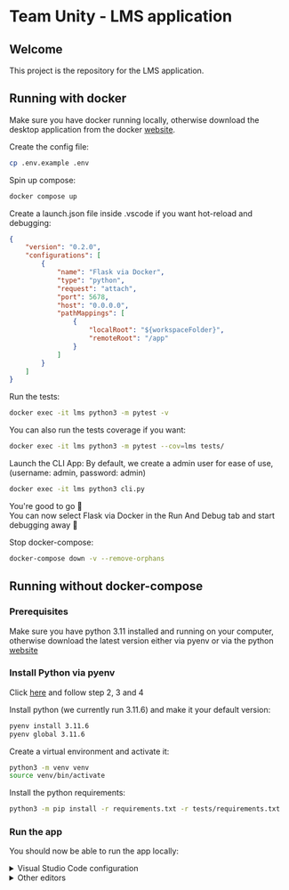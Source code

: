 # Team Unity - LMS application

## Welcome

This project is the repository for the LMS application.

## Running with docker

Make sure you have docker running locally, otherwise download the desktop application from the docker [website](https://www.docker.com/products/docker-desktop/).

Create the config file:
```bash
cp .env.example .env
```

Spin up compose:
```bash
docker compose up
```

Create a launch.json file inside .vscode if you want hot-reload and debugging:
```json
{
    "version": "0.2.0",
    "configurations": [
        {
            "name": "Flask via Docker",
            "type": "python",
            "request": "attach",
            "port": 5678,
            "host": "0.0.0.0",
            "pathMappings": [
                {
                    "localRoot": "${workspaceFolder}",
                    "remoteRoot": "/app"
                }
            ]
        }
    ]
}
```

Run the tests:

```bash
docker exec -it lms python3 -m pytest -v
```

You can also run the tests coverage if you want:
```bash
docker exec -it lms python3 -m pytest --cov=lms tests/
```

Launch the CLI App:
By default, we create a admin user for ease of use, (username: admin, password: admin)
```bash
docker exec -it lms python3 cli.py
```

You're good to go 🎉
<br>
You can now select Flask via Docker in the Run And Debug tab and start debugging away 🤗


Stop docker-compose:

```bash
docker-compose down -v --remove-orphans
```

## Running without docker-compose
### Prerequisites

Make sure you have python 3.11 installed and running on your computer, otherwise download the latest version either
via pyenv or via the python [website](https://www.python.org/downloads/release/python-3116/)

### Install Python via pyenv
Click [here](https://github.com/pyenv/pyenv#basic-github-checkout) and follow step 2, 3 and 4

Install python (we currently run 3.11.6) and make it your default version:

```bash
pyenv install 3.11.6
pyenv global 3.11.6
```

Create a virtual environment and activate it:

```bash
python3 -m venv venv
source venv/bin/activate
```

Install the python requirements:

```bash
python3 -m pip install -r requirements.txt -r tests/requirements.txt
```

### Run the app

You should now be able to run the app locally:

<details>
<summary>Visual Studio Code configuration</summary>

Create a new `launch.json` inside `.vscode`:

```json
{
    "version": "0.2.0",
    "configurations": [
        {
            "name": "Python: Flask",
            "type": "python",
            "request": "launch",
            "module": "flask",
            "env": {
                "FLASK_APP": "lms/app.py",
                "FLASK_ENV": "development",
                "DEBUG": "1"
            },
            "args": [
                "run",
                "--port=5002"
            ],
            "jinja": true
        }
    ]
}
```

You'll then be able to start the application via the debugger

The app should be running on http://127.0.0.1:5002

</details>

<details>
<summary>Other editors</summary>

```bash
flask --app lms.app run
```

The app should be running on http://127.0.0.1:5000
</details>

<br>
